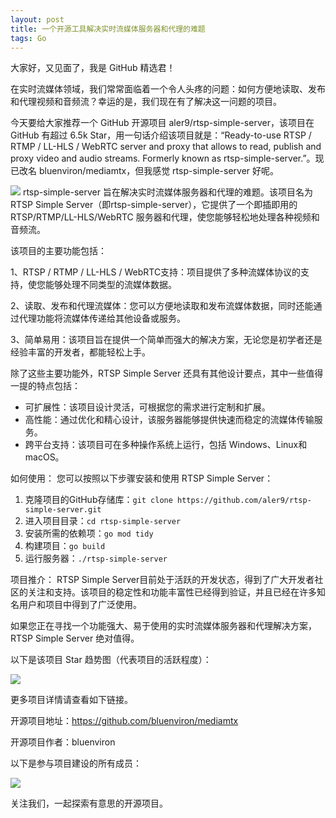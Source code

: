 ```yaml
---
layout: post
title: 一个开源工具解决实时流媒体服务器和代理的难题
tags: Go
---
```


大家好，又见面了，我是 GitHub 精选君！

在实时流媒体领域，我们常常面临着一个令人头疼的问题：如何方便地读取、发布和代理视频和音频流？幸运的是，我们现在有了解决这一问题的项目。

今天要给大家推荐一个 GitHub 开源项目 aler9/rtsp-simple-server，该项目在 GitHub 有超过 6.5k Star，用一句话介绍该项目就是：“Ready-to-use RTSP / RTMP / LL-HLS / WebRTC server and proxy that allows to read, publish and proxy video and audio streams. Formerly known as rtsp-simple-server.”。现已改名 bluenviron/mediamtx，但我感觉 rtsp-simple-server 好呢。

![](https://raw.githubusercontent.com/aler9/rtsp-simple-server/master/logo.png)
rtsp-simple-server 旨在解决实时流媒体服务器和代理的难题。该项目名为 RTSP Simple Server（即rtsp-simple-server），它提供了一个即插即用的 RTSP/RTMP/LL-HLS/WebRTC 服务器和代理，使您能够轻松地处理各种视频和音频流。

该项目的主要功能包括：

1、RTSP / RTMP / LL-HLS / WebRTC支持：项目提供了多种流媒体协议的支持，使您能够处理不同类型的流媒体数据。

2、读取、发布和代理流媒体：您可以方便地读取和发布流媒体数据，同时还能通过代理功能将流媒体传递给其他设备或服务。

3、简单易用：该项目旨在提供一个简单而强大的解决方案，无论您是初学者还是经验丰富的开发者，都能轻松上手。

除了这些主要功能外，RTSP Simple Server 还具有其他设计要点，其中一些值得一提的特点包括：
- 可扩展性：该项目设计灵活，可根据您的需求进行定制和扩展。
- 高性能：通过优化和精心设计，该服务器能够提供快速而稳定的流媒体传输服务。
- 跨平台支持：该项目可在多种操作系统上运行，包括 Windows、Linux和macOS。

如何使用：
您可以按照以下步骤安装和使用 RTSP Simple Server：

1. 克隆项目的GitHub存储库：`git clone https://github.com/aler9/rtsp-simple-server.git`
2. 进入项目目录：`cd rtsp-simple-server`
3. 安装所需的依赖项：`go mod tidy`
4. 构建项目：`go build`
5. 运行服务器：`./rtsp-simple-server`

项目推介：
RTSP Simple Server目前处于活跃的开发状态，得到了广大开发者社区的关注和支持。该项目的稳定性和功能丰富性已经得到验证，并且已经在许多知名用户和项目中得到了广泛使用。

如果您正在寻找一个功能强大、易于使用的实时流媒体服务器和代理解决方案，RTSP Simple Server 绝对值得。

以下是该项目 Star 趋势图（代表项目的活跃程度）：

![](https://api.star-history.com/svg?repos=aler9/rtsp-simple-server&type=Timeline)

更多项目详情请查看如下链接。

开源项目地址：https://github.com/bluenviron/mediamtx

开源项目作者：bluenviron

以下是参与项目建设的所有成员：

![](https://contrib.rocks/image?repo=aler9/rtsp-simple-server)

关注我们，一起探索有意思的开源项目。

